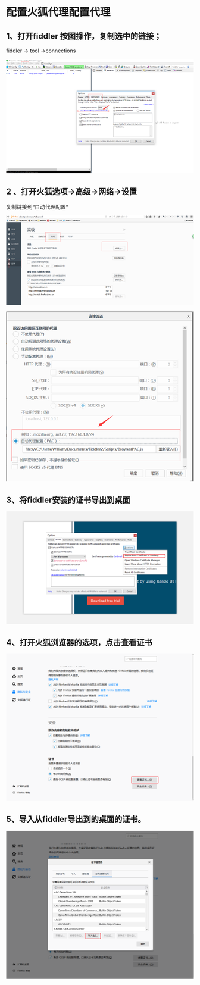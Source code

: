 # 配置火狐代理配置代理

## 1、打开fiddler 按图操作，复制选中的链接；  

 fiddler -> tool ->connections

![3-1](./images/3-1.png)

## 2 、打开火狐选项->高级->网络->设置

复制链接到“自动代理配置”

![3-2](./images/3-2.png)

![3-3](./images/3-3.png)

## 3、将fiddler安装的证书导出到桌面


![3-4](./images/3-4.png)


## 4、打开火狐浏览器的选项，点击查看证书

![3-5](./images/3-5.png)



## 5、导入从fiddler导出到的桌面的证书。



![3-6](./images/3-6.png)








